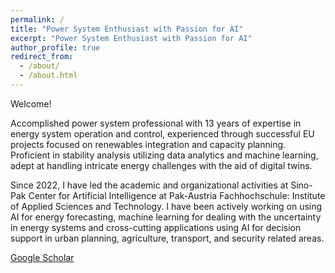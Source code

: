 ```yaml
---
permalink: /
title: "Power System Enthusiast with Passion for AI"
excerpt: "Power System Enthusiast with Passion for AI"
author_profile: true
redirect_from: 
  - /about/
  - /about.html
---
```


Welcome!

Accomplished power system professional with 13 years of expertise in energy system operation and control, experienced through successful EU projects focused on renewables integration and capacity planning. Proficient in stability analysis utilizing data analytics and machine learning, adept at handling intricate energy challenges with the aid of digital twins.

Since 2022, I have led the academic and organizational activities at Sino-Pak Center for Artificial Intelligence at Pak-Austria Fachhochschule: Institute of Applied Sciences and Technology.  I have been actively working on using AI for energy forecasting, machine learning for dealing with the uncertainty in energy systems and cross-cutting applications using AI for decision support in urban planning, agriculture, transport, and security related areas.

[Google Scholar](https://scholar.google.com/citations?user=skUXofwAAAAJ&hl=en)

<!-- Calendly badge widget begin -->
<link href="https://assets.calendly.com/assets/external/widget.css" rel="stylesheet">
<script src="https://assets.calendly.com/assets/external/widget.js" type="text/javascript" async></script>
<script type="text/javascript">window.onload = function() { Calendly.initBadgeWidget({ url: 'https://calendly.com/sohail-khan-dr/15min?hide_gdpr_banner=1', text: 'Schedule a meeting with me!', color: '#53951c', textColor: '#ffffff', branding: true }); }</script>
<!-- Calendly badge widget end -->